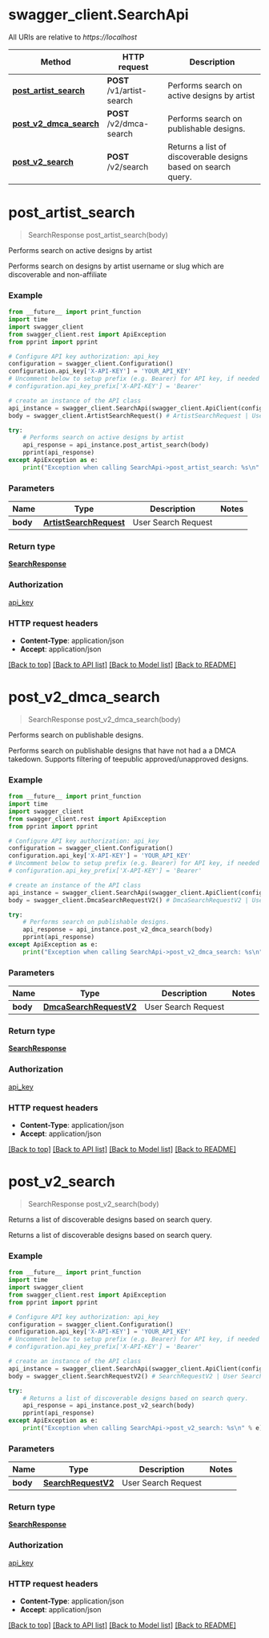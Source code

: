 # swagger_client.SearchApi

All URIs are relative to *https://localhost*

Method | HTTP request | Description
------------- | ------------- | -------------
[**post_artist_search**](SearchApi.md#post_artist_search) | **POST** /v1/artist-search | Performs search on active designs by artist
[**post_v2_dmca_search**](SearchApi.md#post_v2_dmca_search) | **POST** /v2/dmca-search | Performs search on publishable designs.
[**post_v2_search**](SearchApi.md#post_v2_search) | **POST** /v2/search | Returns a list of discoverable designs based on search query.


# **post_artist_search**
> SearchResponse post_artist_search(body)

Performs search on active designs by artist

Performs search on designs by artist username or slug which are discoverable and non-affiliate

### Example
```python
from __future__ import print_function
import time
import swagger_client
from swagger_client.rest import ApiException
from pprint import pprint

# Configure API key authorization: api_key
configuration = swagger_client.Configuration()
configuration.api_key['X-API-KEY'] = 'YOUR_API_KEY'
# Uncomment below to setup prefix (e.g. Bearer) for API key, if needed
# configuration.api_key_prefix['X-API-KEY'] = 'Bearer'

# create an instance of the API class
api_instance = swagger_client.SearchApi(swagger_client.ApiClient(configuration))
body = swagger_client.ArtistSearchRequest() # ArtistSearchRequest | User Search Request

try:
    # Performs search on active designs by artist
    api_response = api_instance.post_artist_search(body)
    pprint(api_response)
except ApiException as e:
    print("Exception when calling SearchApi->post_artist_search: %s\n" % e)
```

### Parameters

Name | Type | Description  | Notes
------------- | ------------- | ------------- | -------------
 **body** | [**ArtistSearchRequest**](ArtistSearchRequest.md)| User Search Request | 

### Return type

[**SearchResponse**](SearchResponse.md)

### Authorization

[api_key](../README.md#api_key)

### HTTP request headers

 - **Content-Type**: application/json
 - **Accept**: application/json

[[Back to top]](#) [[Back to API list]](../README.md#documentation-for-api-endpoints) [[Back to Model list]](../README.md#documentation-for-models) [[Back to README]](../README.md)

# **post_v2_dmca_search**
> SearchResponse post_v2_dmca_search(body)

Performs search on publishable designs.

Performs search on publishable designs that have not had a a DMCA takedown. Supports filtering of teepublic approved/unapproved designs.

### Example
```python
from __future__ import print_function
import time
import swagger_client
from swagger_client.rest import ApiException
from pprint import pprint

# Configure API key authorization: api_key
configuration = swagger_client.Configuration()
configuration.api_key['X-API-KEY'] = 'YOUR_API_KEY'
# Uncomment below to setup prefix (e.g. Bearer) for API key, if needed
# configuration.api_key_prefix['X-API-KEY'] = 'Bearer'

# create an instance of the API class
api_instance = swagger_client.SearchApi(swagger_client.ApiClient(configuration))
body = swagger_client.DmcaSearchRequestV2() # DmcaSearchRequestV2 | User Search Request

try:
    # Performs search on publishable designs.
    api_response = api_instance.post_v2_dmca_search(body)
    pprint(api_response)
except ApiException as e:
    print("Exception when calling SearchApi->post_v2_dmca_search: %s\n" % e)
```

### Parameters

Name | Type | Description  | Notes
------------- | ------------- | ------------- | -------------
 **body** | [**DmcaSearchRequestV2**](DmcaSearchRequestV2.md)| User Search Request | 

### Return type

[**SearchResponse**](SearchResponse.md)

### Authorization

[api_key](../README.md#api_key)

### HTTP request headers

 - **Content-Type**: application/json
 - **Accept**: application/json

[[Back to top]](#) [[Back to API list]](../README.md#documentation-for-api-endpoints) [[Back to Model list]](../README.md#documentation-for-models) [[Back to README]](../README.md)

# **post_v2_search**
> SearchResponse post_v2_search(body)

Returns a list of discoverable designs based on search query.

Returns a list of discoverable designs based on search query.

### Example
```python
from __future__ import print_function
import time
import swagger_client
from swagger_client.rest import ApiException
from pprint import pprint

# Configure API key authorization: api_key
configuration = swagger_client.Configuration()
configuration.api_key['X-API-KEY'] = 'YOUR_API_KEY'
# Uncomment below to setup prefix (e.g. Bearer) for API key, if needed
# configuration.api_key_prefix['X-API-KEY'] = 'Bearer'

# create an instance of the API class
api_instance = swagger_client.SearchApi(swagger_client.ApiClient(configuration))
body = swagger_client.SearchRequestV2() # SearchRequestV2 | User Search Request

try:
    # Returns a list of discoverable designs based on search query.
    api_response = api_instance.post_v2_search(body)
    pprint(api_response)
except ApiException as e:
    print("Exception when calling SearchApi->post_v2_search: %s\n" % e)
```

### Parameters

Name | Type | Description  | Notes
------------- | ------------- | ------------- | -------------
 **body** | [**SearchRequestV2**](SearchRequestV2.md)| User Search Request | 

### Return type

[**SearchResponse**](SearchResponse.md)

### Authorization

[api_key](../README.md#api_key)

### HTTP request headers

 - **Content-Type**: application/json
 - **Accept**: application/json

[[Back to top]](#) [[Back to API list]](../README.md#documentation-for-api-endpoints) [[Back to Model list]](../README.md#documentation-for-models) [[Back to README]](../README.md)

